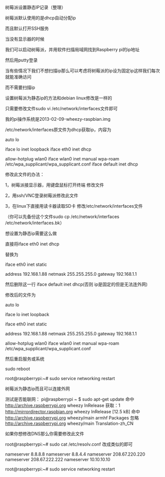 树莓派设置静态IP记录（整理）

树莓派默认使用的是dhcp自动分配ip

而且默认打开SSH服务

当没有显示器的时候

我们可以启动树莓派，并用软件扫描局域网找到Raspberry pi的ip地址

然后用putty登录

当有些情况下我们不想扫描ip那么可以考虑将树莓派的ip设为固定ip这样我们每次就能准确访问

而不需要扫描ip

设置树莓派为静态ip的方法和debian linux修改是一样的

只需要修改文件sudo vi /etc/network/interfaces文件即可

我的pi操作系统是2013-02-09-wheezy-raspbian.img

/etc/network/interfaces原文件为dhcp获取ip，内容为

auto lo


iface lo inet loopback
iface eth0 inet dhcp


allow-hotplug wlan0
iface wlan0 inet manual
wpa-roam /etc/wpa_supplicant/wpa_supplicant.conf
iface default inet dhcp



修改此文件的办法：

1，树莓派接显示器，用键盘鼠标打开终端 修改文件

2，用ssh/VNC登录树莓派修改此文件

3，在linux下直接用读卡器读取SD卡 修改/etc/network/interfaces文件

（你可以先备份这个文件sudo cp /etc/network/interfaces /etc/network/interfaces.bk）

想设置为静态ip需要这么做

直接将iface eth0 inet dhcp

替换为

iface eth0 inet static

address 192.168.1.88
netmask 255.255.255.0
gateway 192.168.1.1

然后删除这一行
 iface default inet dhcp(否则 ip是固定的但是无法连外网)



修改后的文件为

auto lo

iface lo inet loopback

iface eth0 inet static

address 192.168.1.88
netmask 255.255.255.0
gateway 192.168.1.1

allow-hotplug wlan0
iface wlan0 inet manual
wpa-roam /etc/wpa_supplicant/wpa_supplicant.conf

然后重启服务或系统

sudo reboot

root@raspberrypi:~# sudo service networking restart

树莓派为静态ip而且可以连接外网




测试是否能联网：
pi@raspberrypi ~ $ sudo apt-get update
命中 http://archive.raspberrypi.org wheezy InRelease
获取：1 http://mirrordirector.raspbian.org wheezy InRelease [12.5 kB]
命中 http://archive.raspberrypi.org wheezy/main armhf Packages
忽略 http://archive.raspberrypi.org wheezy/main Translation-zh_CN

如果你想修改DNS那么你需要修改此文件

root@raspberrypi:~# sudo cat /etc/resolv.conf
改成类似的即可

nameserver 8.8.8.8
nameserver 8.8.4.4
nameserver 208.67.220.220
nameserver 208.67.222.222
nameserver 10.10.10.10

root@raspberrypi:~# sudo service networking restart

